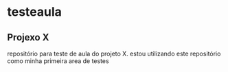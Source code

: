 # testeaula
## Projexo X

repositório para teste de aula do projeto X. estou utilizando este repositório como minha primeira area de testes
